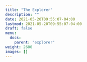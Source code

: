 ```yaml
---
title: "The Explorer"
description: ""
date: 2021-05-20T09:55:07-04:00
lastmod: 2021-05-20T09:55:07-04:00
draft: false
menu: 
  docs:
    parent: "explorer"
weight: 2600
images: []
---
```

